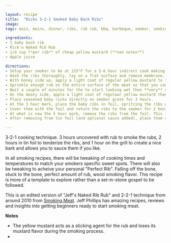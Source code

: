 ```yaml
---

layout: recipe
title:  "Ricks 3-2-1 Smoked Baby Back Ribs"
image: 
tags: main, mains, dinner, ribs, rib rub, bbq, barbeque, smoker, smoking

ingredients:
- 1 baby back rib
- Rick'a Naked Rib Rub
- 1/4 cup **per rib** of cheap yellow mustard (**see notes**)
- Apple juice

directions:
- Setup your smoker to be at 225°F for a 5-6 hour indirect cook making sure to have enough smoking wood for atleast 2-3 hours of smoke.
- Wash the ribs thoroughly, lay on a flat surface and remove membrane.
- With boney side up, apply a light coat of regular yellow mustard to the rubs.
- Sprinkle enough rub on the entire surface of the meat so that you can no longer see the meat.
- Wait a couple of minutes for the to start looking wet then **very** carefully and **tenderly** turn the slab over to a meaty side up.
- On the meaty side, apple a light coat of reguloar yellow mustard then sprinkle enough rub to where you can no longer see the meat and wait for the "wet" appearance.
- Place seasoned baby ricks directly on smoker grate for 3 hours.
- At the 3 hour mark, place the baby ribs in foil, spritzing the ribs with apple juice to provide moisture.
- Cover them with the foil and return the ribs to the smoker for 2 hours.
- At what is now the 5 hour mark, remove the ribs from the foil. This is the perfect time to add any type of sauce you would like to your ribs.
- After removing from tin foil (and optional sauce added), place them onto the grate to continue cooking for an additional 1 hour to firm up the bark and finish them off.

---
```

3-2-1 cooking technique. 3 hours uncovered with rub to smoke the rubs, 2 hours in tin foil to tenderize the ribs, and 1 hour on the grill to create a nice bark and allows you to sauce them if you like.

 In all smoking recipes, there will be tweaking of cooking times and temperatures to match your smokers specific sweet spots. There will also be tweaking to acheive your personal "Perfect Rib". Falling off the bone, stuck to the bone, perfect amount of rub, wood smoking flavor. This recipe is more of a template to explore rather than a set-in-stone gospel to be followed.

This is an edited version of "Jeff's Naked Rib Rub" and 2-2-1 technique from around 2010 from [Smoking Meat](https://www.smoking-meat.com/). Jeff Phillips has amazing recipes, reviews and insights into getting beginners ready to start smoking meat. 


**Notes**
- The yellow mustard acts as a sticking agent for the rub and loses its mustard flavor during the smoking process.
- 